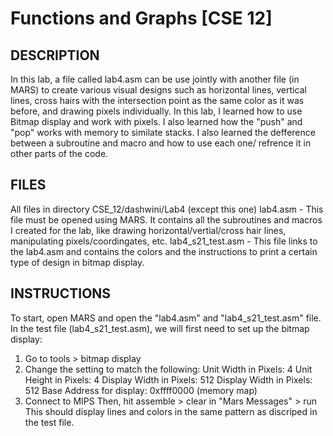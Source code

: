 # Functions and Graphs [CSE 12]

## DESCRIPTION
In this lab, a file called lab4.asm can be use jointly with another file (in MARS) to create various 
visual designs such as horizontal lines, vertical lines, cross hairs with the intersection 
point as the same color as it was before, and drawing pixels individually. 
In this lab, I learned how to use Bitmap display and work with pixels. I also learned how the "push"
and "pop" works with memory to similate stacks. I also learned the defference between a subroutine 
and macro and how to use each one/ refrence it in other parts of the code.

## FILES
All files in directory CSE_12/dashwini/Lab4 (except this one)
lab4.asm - This file must be opened using MARS. It contains all the subroutines and 
	macros I created for the lab, like drawing horizontal/vertial/cross hair lines,
	manipulating pixels/coordingates, etc.
lab4_s21_test.asm - This file links to the lab4.asm and contains the colors and the instructions 
	to print a certain type of design in bitmap display.

## INSTRUCTIONS
To start, open MARS and open the "lab4.asm" and "lab4_s21_test.asm" file.
In the test file (lab4_s21_test.asm), we will first need to set up the bitmap display:
1. Go to tools > bitmap display
2. Change the setting to match the following:
   Unit Width in Pixels: 4
   Unit Height in Pixels: 4
   Display Width in Pixels: 512
   Display Width in Pixels: 512
   Base Address for display: 0xffff0000 (memory map)
3. Connect to MIPS
Then, hit assemble > clear in "Mars Messages" > run
This should display lines and colors in the same pattern as discriped in the test file.
